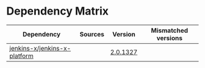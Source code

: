 # Dependency Matrix

Dependency | Sources | Version | Mismatched versions
---------- | ------- | ------- | -------------------
[jenkins-x/jenkins-x-platform](https://github.com/jenkins-x/jenkins-x-platform.git) |  | [2.0.1327](https://github.com/jenkins-x/jenkins-x-platform/releases/tag/v2.0.1327) | 
